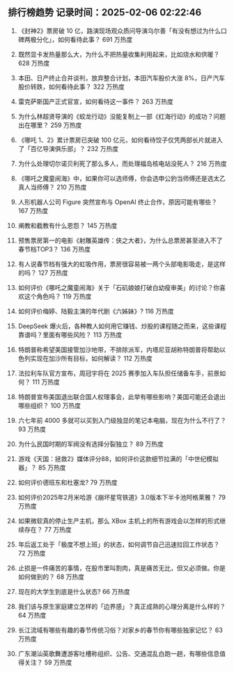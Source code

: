 
## 排行榜趋势 记录时间：2025-02-06 02:22:46
  
  1. 《封神2》票房破 10 亿，路演现场观众质问导演乌尔善「有没有想过为什么口碑两极分化」，如何看待此事？ 691 万热度
    
  2. 既然显卡发热量那么大，为什么不把热量收集利用起来，比如烧水和供暖？ 628 万热度
    
  3. 本田、日产终止合并谈判，放弃整合计划，本田汽车股价大涨 8%，日产汽车股价转跌，如何看待此事？ 322 万热度
    
  4. 雷克萨斯国产正式官宣，如何看待这一事件？ 263 万热度
    
  5. 为什么林超贤导演的《蛟龙行动》没能复制上一部《红海行动》的成功？问题出在哪里？ 259 万热度
    
  6. 《哪吒 1、2》累计票房已突破 100 亿元，如何看待饺子仅凭两部长片就进入了「百亿导演俱乐部」？ 232 万热度
    
  7. 为什么处理切尔诺贝利死了那么多人，而处理福岛核电站没死人？ 216 万热度
    
  8. 《哪吒之魔童闹海》中，如果你可以选师傅，你会选申公豹当师傅还是选太乙真人当师傅？ 210 万热度
    
  9. 人形机器人公司 Figure 突然宣布与 OpenAI 终止合作，原因可能有哪些？ 167 万热度
    
  10. 阐教和截教有什么恩怨？ 145 万热度
    
  11. 预售票房第一的电影《射雕英雄传：侠之大者》，为什么总票房甚至进入不了春节档TOP3？ 136 万热度
    
  12. 有人说春节档有强大的虹吸作用，票房很容易被一两个头部电影吸走，是这样的吗？ 127 万热度
    
  13. 如何评价《哪吒之魔童闹海》关于「石矶娘娘打破白幼瘦审美」的讨论？你喜欢这个角色吗？ 119 万热度
    
  14. 如何评价梅婷、陆毅主演的年代剧《六姊妹》? 116 万热度
    
  15. DeepSeek 爆火后，各种教人如何用它赚钱、炒股的课程随之而来，这些课程靠谱吗？里面有哪些风险？ 113 万热度
    
  16. 特朗普称希望美国接管加沙地带，不排除派军，内塔尼亚胡称特朗普将帮助以色列实现在加沙所有目标，如何解读？ 112 万热度
    
  17. 法拉利车队官方宣布，周冠宇将在 2025 赛季加入车队担任储备车手，前景如何？ 111 万热度
    
  18. 特朗普宣布美国退出联合国人权理事会，此举有哪些影响？美国可能还会退出哪些组织？ 100 万热度
    
  19. 六七年前 4000 多就可以买到入门级独显的笔记本电脑，现在为什么不行了？ 93 万热度
    
  20. 为什么民国时期的军阀没有选择分裂独立？ 89 万热度
    
  21. 游戏《天国：拯救2》媒体评分88，如何评价这款细节拉满的「中世纪模拟器」？ 85 万热度
    
  22. 如何评价德班东和杜塞龙? 79 万热度
    
  23. 如何评价2025年2月米哈游《崩坏星穹铁道》3.0版本下半卡池阿格莱雅？ 79 万热度
    
  24. 如果微软真的停止生产主机，那么 XBox 主机上的所有游戏会以怎样的形式继续存在？ 77 万热度
    
  25. 年后返工处于「极度不想上班」的状态，如何调节自己迅速拉回工作状态？ 72 万热度
    
  26. 止损是一件痛苦的事情，在股市里叫割肉，真是痛苦无比，但又必须做。你是如何做到的？ 68 万热度
    
  27. 现在的大学生到底是什么状态? 66 万热度
    
  28. 我们该与原生家庭建立怎样的「边界感」？真正成熟的心理分离是什么样的？ 64 万热度
    
  29. 长江流域有哪些有趣的春节传统习俗？对家乡的春节你有哪些独家记忆？ 63 万热度
    
  30. 广东潮汕英歌舞遭游客吐槽称组织、公告、交通混乱白跑一趟，有哪些信息值得关注？ 59 万热度
    
